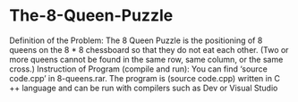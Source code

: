 # The-8-Queen-Puzzle
Definition of the Problem: 
The 8 Queen Puzzle is the 
positioning of 8 queens on the 8 * 8 chessboard so that 
they do not eat each other. (Two or more queens 
cannot be found in the same row, same column, or the 
same cross.)
Instruction of Program (compile and run):
You can find ‘source code.cpp’ in 8-queens.rar.
The program is (source code.cpp) written in C ++ language and can 
be run with compilers such as Dev or Visual Studio

